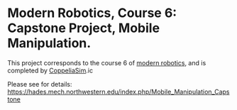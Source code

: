 #  Modern Robotics, Course 6: Capstone Project, Mobile Manipulation.

This project corresponds to the course 6 of [modern robotics](https://hades.mech.northwestern.edu/index.php/Modern_Robotics), and is completed by [CoppeliaSim](https://www.coppeliarobotics.com/).ic

Please see for details: https://hades.mech.northwestern.edu/index.php/Mobile_Manipulation_Capstone


